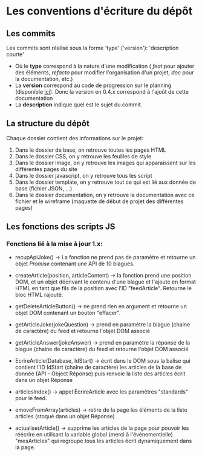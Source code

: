 # Les conventions d'écriture du dépôt

## Les commits

Les commits sont réalisé sous la forme
'type' ('version'): 'description courte'
- Où le **type** correspond à la nature d'une modification ( _feat_ pour ajouter des éléments, _refacto_ pour modifier l'organisation d'un projet, _doc_ pour la documentation, etc.)
- La **version** correspond au code de progression sur le planning (disponible [ici](https://github.com/users/aflori/projects/5/views/1)). Donc la version en 0.4.x correspond à l'ajoût de cette documentation
- La **description** indique quel est le sujet du commit.

## La structure du dépôt

Chaque dossier contient des informations sur le projet:

1. Dans le dossier de base, on retrouve toutes les pages HTML
2. Dans le dossier CSS, on y retrouve les feuilles de style
3. Dans le dossier image, on y retrouve les images qui apparaissent sur les différentes pages du site
4. Dans le dossier javascript, on y retrouve tous les script
5. Dans le dossier template, on y retrouve tout ce qui est lié aux donnée de base (fichier JSON, ...)
6. Dans le dossier documentation, on y retrouve la documentation avec ce fichier et le wireframe (maquette de début de projet des différentes pages)


## Les fonctions des scripts JS

### Fonctions lié à la mise à jour 1.x:

+ recupApiJoke() -> La fonction ne prend pas de paramètre et retourne un objet _Promise_ contenant une API de 10 blagues.

+ createArticle(position, articleContent) -> la fonction prend une position DOM, et un objet décrivant le contenu d'une blague et l'ajoute en format HTML en tant que fils de la position avec l'ID "feedArticle". Retourne le bloc HTML rajouté.

+ getDeleteArticleButton() -> ne prend rien en argument et retourne un objet DOM contenant un bouton "effacer".

+ getArticleJoke(jokeQuestion) -> prend en paramètre la blague (chaine de caractère) du feed et retourne l'objet DOM associé

+ getArticleAnswer(jokeAnswer) -> prend en paramètre la réponse de la blague (chaine de caractère) du feed et retourne l'objet DOM associé

+ EcrireArticle(Database, IdStart) -> écrit dans le DOM sous la balise qui contient l'ID IdStart (chaîne de caractère) les articles de la base de donnée (API - Object Réponse) puis renvoie la liste des articles écrit dans un objet Réponse

+ articlesIndex() -> appel EcrireArticle avec les paramètres "standards" pour le feed.

+ emoveFromArray(articles) -> retire de la page les éléments de la liste articles (stoqué dans un objet Réponse)

+ actualiserArticle() -> supprime les articles de la page pour pouvoir les réécrire en utilisant la variable global (merci à l'évènementielle) "mesArticles" qui regroupe tous les articles écrit dynamiquement dans la page.